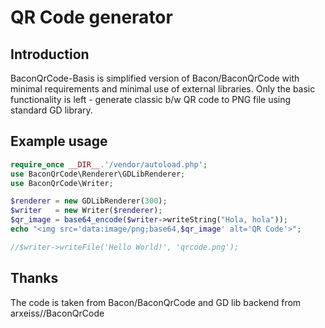 # QR Code generator


## Introduction
BaconQrCode-Basis is simplified version of Bacon/BaconQrCode with minimal 
requirements and minimal use of external libraries. Only the basic functionality
is left - generate classic b/w QR code to PNG file using standard GD library.

## Example usage
```php
require_once __DIR__.'/vendor/autoload.php';
use BaconQrCode\Renderer\GDLibRenderer;
use BaconQrCode\Writer;

$renderer = new GDLibRenderer(300);
$writer   = new Writer($renderer);
$qr_image = base64_encode($writer->writeString("Hola, hola"));
echo "<img src='data:image/png;base64,$qr_image' alt='QR Code'>";

//$writer->writeFile('Hello World!', 'qrcode.png');
```

## Thanks
The code is taken from Bacon/BaconQrCode and GD lib backend from arxeiss//BaconQrCode